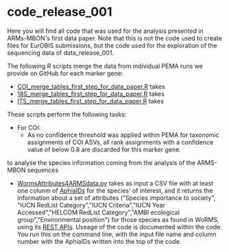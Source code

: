 # code_release_001

Here you will find all code that was used for the analysis presented in ARMs-MBON's first data paper. Note that this is not the code used to create files for EurOBIS submissions, but the code used for the exploration of the sequencing data of data_release_001.

The following R scripts merge the data from individual PEMA runs we provide on GitHub for each marker gene: 

* [COI_merge_tables_first_step_for_data_paper.R](https://github.com/arms-mbon/code_release_001/blob/main/COI_merge_tables_first_step_for_data_paper.R) takes
* [18S_merge_tables_first_step_for_data_paper.R](https://github.com/arms-mbon/code_release_001/blob/main/18S_merge_tables_first_step_for_data_paper.R) takes
* [ITS_merge_tables_first_step_for_data_paper.R](https://github.com/arms-mbon/code_release_001/blob/main/ITS_merge_tables_first_step_for_data_paper.R) takes 

These scripts perform the following tasks:
* For COI:
  * As no confidence threshold was applied within PEMA for taxonomic assignments of COI ASVs, all rank assignments with a confidence value of below 0.8 are discarded for this marker gene. 

to analyse the species information coming from the analysis of the ARMS-MBON sequences

* [WormsAttributes4ARMSdata.py](https://github.com/arms-mbon/code_release_001/blob/main/WormsAttributes4ARMSdata.py) takes as input a CSV file with at least one colunm of [AphiaIDs](https://www.marinespecies.org/about.php#what_is_aphia) for the species' of interest, and it returns the information about a set of attributes ("Species importance to society", "IUCN RedList Category","IUCN Criteria","IUCN Year Accessed","HELCOM RedList Category","AMBI ecological group","Environmental position") for those species as found in WoRMS, using its [REST APIs](https://www.marinespecies.org/rest/). Useage of the code is documented within the code. You run this on the command line, with the input file name and column number with the AphiaIDs written into the top of the code.   
